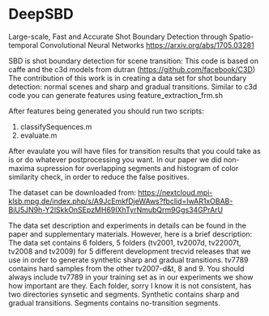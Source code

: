 # DeepSBD
Large-scale, Fast and Accurate Shot Boundary Detection through Spatio-temporal Convolutional Neural Networks
https://arxiv.org/abs/1705.03281


SBD is shot boundary detection for scene transition: This code is based on caffe and the c3d models from dutran (https://github.com/facebook/C3D)
The contribution of this work is in creating a data set for shot boundary detection: normal scenes and sharp and gradual transitions.
Similar to c3d code you can generate features using feature_extraction_frm.sh

After features being generated you should run two scripts:
1. classifySequences.m
2. evaluate.m

After evaulate you will have files for transition results that you could take as is or do whatever postprocessing you want. In our paper we did non-maxima supression for overlapping segments and histogram of color similarity check, in order to reduce the false positives. 

The dataset can be downloaded from: https://nextcloud.mpi-klsb.mpg.de/index.php/s/A9JcEmkfDjeWAws?fbclid=IwAR1xOBAB-BiU5JN9h-Y2lSkkOnSEpzMH69IXhTyrNmubQrm9Ggs34GPrArU

The data set description and experiments in details can be found in the paper and supplementary materials. However, here is a brief description:
The data set contains 6 folders, 5 folders (tv2001, tv2007d, tv22007t, tv2008 and tv2009) for 5 different development trecvid releases that we use in order to generate synthetic sharp and gradual transitions. tv7789 contains hard samples from the other tv2007-d&t, 8 and 9. You should always include tv7789 in your training set as in our experiments we show how important are they.
Each folder, sorry I know it is not consistent, has two directories synsetic and segments. Synthetic contains sharp and gradual transitions. Segments contains no-transition segments.
